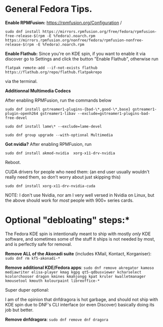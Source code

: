 # General Fedora Tips.

**Enable RPMFusion:** https://rpmfusion.org/Configuration / 

``sudo dnf install https://mirrors.rpmfusion.org/free/fedora/rpmfusion-free-release-$(rpm -E %fedora).noarch.rpm https://mirrors.rpmfusion.org/nonfree/fedora/rpmfusion-nonfree-release-$(rpm -E %fedora).noarch.rpm``

**Enable Flathub:** Since you're on KDE spin, if you want to enable it via discover go to Settings and click the button "Enable Flathub", otherwise run

``flatpak remote-add --if-not-exists flathub https://flathub.org/repo/flathub.flatpakrepo`` 

via the terminal.

**Additionnal Multimedia Codecs**

After enabling RPMFusion, run the commands below

```sudo dnf install gstreamer1-plugins-{bad-\*,good-\*,base} gstreamer1-plugin-openh264 gstreamer1-libav --exclude=gstreamer1-plugins-bad-free-devel```

```sudo dnf install lame\* --exclude=lame-devel```

```sudo dnf group upgrade --with-optional Multimedia``` 


**Got nvidia?**
After enabling RPMFusion, run 

``sudo dnf install akmod-nvidia  xorg-x11-drv-nvidia``

Reboot.

CUDA drivers for people who need them: (an end user usually wouldn't really need them, so don't worry about just skipping this)

`sudo dnf install xorg-x11-drv-nvidia-cuda` 

NOTE: I don't use Nvidia, nor am I very well versed in Nvidia on Linux, but the above should work for *most* people with 900+ series cards.

# Optional "debloating" steps:* 
The Fedora KDE spin is intentionally meant to ship with mostly *only* KDE software, and sometimes some of the stuff it ships is not needed by most, and is perfectly safe for removal.

**Remove ALL of the Akonadi suite** (includes KMail, Kontact, Korganiser): ``sudo dnf rm kf5-akonadi-*``
 
**Remove additional KDE/Fedora apps**: ``sudo dnf remove akregator kamoso mediawriter elisa-player kmag kgpg qt5-qdbusviewer kcharselect kcolorchooser dragon kmines kmahjongg kpat kruler kwalletmanager kmousetool kmouth kolourpaint libreoffice-*``

Super duper optional:

I am of the opinion that dnfdragora is hot garbage, and should not ship with KDE spin due to DNF's CLI interface (or even Discover) basically doing its job but better.

**Remove dnfdragora**: ``sudo dnf remove dnf dragora`` 


